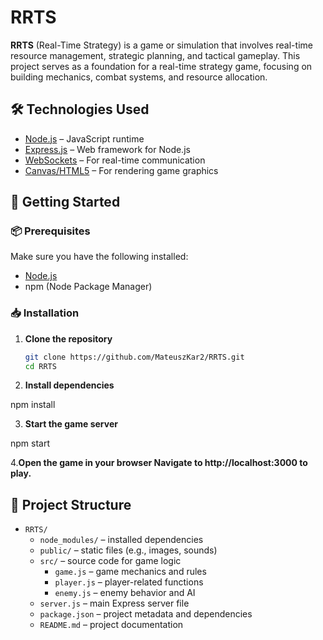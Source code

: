 # RRTS

**RRTS** (Real-Time Strategy) is a game or simulation that involves real-time resource management, strategic planning, and tactical gameplay. This project serves as a foundation for a real-time strategy game, focusing on building mechanics, combat systems, and resource allocation.

## 🛠️ Technologies Used

- [Node.js](https://nodejs.org/) – JavaScript runtime
- [Express.js](https://expressjs.com/) – Web framework for Node.js
- [WebSockets](https://developer.mozilla.org/en-US/docs/Web/API/WebSockets_API) – For real-time communication
- [Canvas/HTML5](https://developer.mozilla.org/en-US/docs/Web/API/Canvas_API) – For rendering game graphics

## 🚀 Getting Started

### 📦 Prerequisites

Make sure you have the following installed:
- [Node.js](https://nodejs.org/)
- npm (Node Package Manager)

### 📥 Installation

1. **Clone the repository**
   ```bash
   git clone https://github.com/MateuszKar2/RRTS.git
   cd RRTS
   
2. **Install dependencies**

  npm install

3. **Start the game server**

  npm start
  
4.**Open the game in your browser Navigate to http://localhost:3000 to play.**

## 📁 Project Structure

- `RRTS/`
  - `node_modules/` – installed dependencies
  - `public/` – static files (e.g., images, sounds)
  - `src/` – source code for game logic
    - `game.js` – game mechanics and rules
    - `player.js` – player-related functions
    - `enemy.js` – enemy behavior and AI
  - `server.js` – main Express server file
  - `package.json` – project metadata and dependencies
  - `README.md` – project documentation
